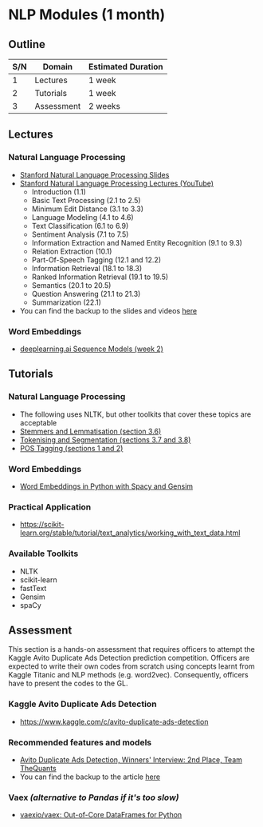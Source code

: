 #   NLP Modules (1 month)

##  Outline
| S/N | Domain     | Estimated Duration |
| --- | ---------- | ------------------ |
| 1   | Lectures   | 1 week             |
| 2   | Tutorials  | 1 week             |
| 3   | Assessment | 2 weeks            |


##  Lectures

### Natural Language Processing
*   [Stanford Natural Language Processing Slides](https://web.stanford.edu/~jurafsky/NLPCourseraSlides.html)
*   [Stanford Natural Language Processing Lectures (YouTube)](https://www.youtube.com/playlist?list=PLQiyVNMpDLKnZYBTUOlSI9mi9wAErFtFm)
    *   Introduction (1.1)
    *   Basic Text Processing (2.1 to 2.5)
    *   Minimum Edit Distance (3.1 to 3.3)
    *   Language Modeling (4.1 to 4.6)
    *   Text Classification (6.1 to 6.9)
    *   Sentiment Analysis (7.1 to 7.5)
    *   Information Extraction and Named Entity Recognition (9.1 to 9.3)
    *   Relation Extraction (10.1)
    *   Part-Of-Speech Tagging (12.1 and 12.2)
    *   Information Retrieval (18.1 to 18.3)
    *   Ranked Information Retrieval (19.1 to 19.5)
    *   Semantics (20.1 to 20.5)
    *   Question Answering (21.1 to 21.3)
    *   Summarization (22.1)
*   You can find the backup to the slides and videos [here](https://www.dropbox.com/sh/ilgmo8y150kks8n/AABmkqU28KPnD-5fkqxeRJsHa?dl=0)

### Word Embeddings
*   [deeplearning.ai Sequence Models (week 2)](https://www.coursera.org/learn/nlp-sequence-models#syllabus)


##  Tutorials

### Natural Language Processing
*   The following uses NLTK, but other toolkits that cover these topics are acceptable
*   [Stemmers and Lemmatisation (section 3.6)](https://www.nltk.org/book/ch03.html#sec-normalizing-text)
*   [Tokenising and Segmentation (sections 3.7 and 3.8)](https://www.nltk.org/book/ch03.html#sec-tokenization)
*   [POS Tagging (sections 1 and 2)](https://www.nltk.org/book/ch05.html)

### Word Embeddings
*   [Word Embeddings in Python with Spacy and Gensim](https://www.shanelynn.ie/word-embeddings-in-python-with-spacy-and-gensim/)

### Practical Application
*   https://scikit-learn.org/stable/tutorial/text_analytics/working_with_text_data.html

### Available Toolkits
*   NLTK
*   scikit-learn
*   fastText
*   Gensim
*   spaCy


##  Assessment
This section is a hands-on assessment that requires officers to attempt the Kaggle Avito Duplicate Ads Detection prediction competition. Officers are expected to write their own codes from scratch using concepts learnt from Kaggle Titanic and NLP methods (e.g. word2vec). Consequently, officers have to present the codes to the GL.

### Kaggle Avito Duplicate Ads Detection
*   https://www.kaggle.com/c/avito-duplicate-ads-detection


### Recommended features and models
*   [Avito Duplicate Ads Detection, Winners' Interview: 2nd Place, Team TheQuants](http://blog.kaggle.com/2016/08/31/avito-duplicate-ads-detection-winners-interview-2nd-place-team-the-quants-mikel-peter-marios-sonny/)
*   You can find the backup to the article [here](thequants-avito.pdf)


### Vaex *(alternative to Pandas if it's too slow)*
*   [vaexio/vaex: Out-of-Core DataFrames for Python](https://github.com/vaexio/vaex)
